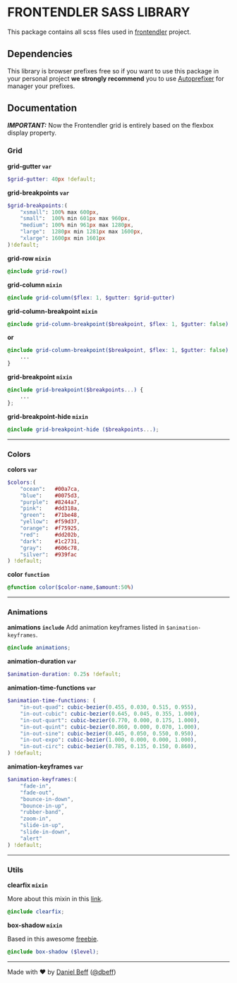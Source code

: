 # FRONTENDLER SASS LIBRARY

This package contains all scss files used in [frontendler](http://frontendler.com.br) project.

## Dependencies

This library is browser prefixes free so if you want to use this package in your personal project **we strongly recommend** you to use [Autoprefixer](https://www.npmjs.com/package/gulp-autoprefixer) for manager your prefixes.



## Documentation


***IMPORTANT:***  Now the Frontendler grid is entirely based on the flexbox display property.

### Grid
**grid-gutter ```var```**

```scss
$grid-gutter: 40px !default;
```

**grid-breakpoints ```var```**

```scss
$grid-breakpoints:(
	"xsmall": 100% max 600px,
	"small":  100% min 601px max 960px,
	"medium": 100% min 961px max 1280px,
	"large":  1280px min 1281px max 1600px,
    "xlarge": 1600px min 1601px
)!default;
```

**grid-row ```mixin```**

```scss
@include grid-row()
```

**grid-column ```mixin```**

```scss
@include grid-column($flex: 1, $gutter: $grid-gutter)
```

**grid-column-breakpoint ```mixin```**

```scss
@include grid-column-breakpoint($breakpoint, $flex: 1, $gutter: false)
```

**or**

```scss
@include grid-column-breakpoint($breakpoint, $flex: 1, $gutter: false) {
    ...
}
```

**grid-breakpoint ```mixin```**

```scss
@include grid-breakpoint($breakpoints...) {
    ...
};
```

**grid-breakpoint-hide ```mixin```**

```scss
@include grid-breakpoint-hide ($breakpoints...);
```
---
### Colors
**colors ```var```**

```scss
$colors:(
	"ocean":   #00a7ca,
	"blue":    #0075d3,
	"purple":  #8244a7,
	"pink":    #dd318a,
	"green":   #71be48,
	"yellow":  #f59d37,
	"orange":  #f75925,
	"red":     #dd202b,
	"dark":    #1c2731,
	"gray":    #606c78,
	"silver":  #939fac
) !default;
```

**color ```function```**

```scss
@function color($color-name,$amount:50%)
```
---
### Animations

**animations ```include```**
Add animation keyframes listed in ```$animation-keyframes```.
```scss
@include animations;
```
**animation-duration ```var```**
```scss
$animation-duration: 0.25s !default;
```
**animation-time-functions ```var```**

```scss
$animation-time-functions: (
	"in-out-quad": cubic-bezier(0.455, 0.030, 0.515, 0.955),
	"in-out-cubic": cubic-bezier(0.645, 0.045, 0.355, 1.000),
	"in-out-quart": cubic-bezier(0.770, 0.000, 0.175, 1.000),
	"in-out-quint": cubic-bezier(0.860, 0.000, 0.070, 1.000),
	"in-out-sine": cubic-bezier(0.445, 0.050, 0.550, 0.950),
	"in-out-expo": cubic-bezier(1.000, 0.000, 0.000, 1.000),
	"in-out-circ": cubic-bezier(0.785, 0.135, 0.150, 0.860),
) !default;
```
**animation-keyframes ```var```**
```scss
$animation-keyframes:(
	"fade-in",
	"fade-out",
	"bounce-in-down",
	"bounce-in-up",
	"rubber-band",
	"zoom-in",
	"slide-in-up",
	"slide-in-down",
	"alert"
) !default;
```

---

### Utils

**clearfix ```mixin```**

More about this mixin in this [link](http://cssmojo.com/latest_new_clearfix_so_far/).

```scss
@include clearfix;
```


**box-shadow ```mixin```**

Based in this awesome [freebie](https://medium.com/@Florian/freebie-google-material-design-shadow-helper-2a0501295a2d).

```scss
@include box-shadow ($level);
```

---
Made with ♥ by [Daniel Beff](http://www.danielbeff.com.br/) ([@dbeff](https://github.com/dbeff))
